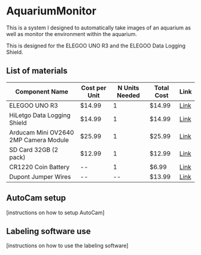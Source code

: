 # AquariumMonitor
This is a system I designed to automatically take images of an aquarium as well as monitor the environment within the aquarium.


This is designed for the ELEGOO UNO R3 and the ELEGOO Data Logging Shield.


## List of materials

| Component Name | Cost per Unit | N Units Needed | Total Cost | Link |
| --- | --- | --- | --- | --- |
| ELEGOO UNO R3 | $14.99 | 1 | $14.99 | [Link](https://www.amazon.com/gp/product/B01EWOE0UU/ref=ewc_pr_img_1?smid=A2WWHQ25ENKVJ1&psc=1) |
| HiLetgo Data Logging Shield | $14.99 | 1 | $14.99 | [Link](https://www.amazon.com/HiLetgo-Logging-Recorder-Logger-Arduino/dp/B00PI6TQWO/ref=sr_1_1?crid=FROJOA1DYH5U&dib=eyJ2IjoiMSJ9.jgX-9FSNqM1QUH3B15SIJ4BQI5ZZ-7ldo0Dt8-D1iNKMwl3mcx71h5zDGvASPrglITHG-tH5GQxVdAckLuZjsN03yUWSVVj3eBkYLihWNNLUP5XJnRhNmHX2d6brE1wEAMM2gVEBvWJIEuClRQ9lUYY4-F-eyaQSDS4lA0BBdo9Ug1LGNSg_fh47fKtUjg-kp_OeZclQ4maJaTe_uo9NK9WkkoVn4MaA8ZHXc9R4-qbtDoMX1FN72xm8PyFiN0aMIaifxlcPZcv2hkwwVApAaG1h8saQakZAxr0GDE67AA0.hJe9gQTaEBltmneo1DinqGm-ics6r9LqveygS5CWiyw&dib_tag=se&keywords=data+logging+shield&qid=1744864723&s=industrial&sprefix=data+logging+shield%2Cindustrial%2C117&sr=1-1) |
| Arducam Mini OV2640 2MP Camera Module | $25.99 | 1 | $25.99 | [Link](https://www.amazon.com/Arducam-Module-Megapixels-Arduino-Mega2560/dp/B012UXNDOY/ref=asc_df_B012UXNDOY?mcid=cdb40dc8bc563317acd1ec232c21ba5e&hvocijid=18074124772737744877-B012UXNDOY-&hvexpln=73&tag=hyprod-20&linkCode=df0&hvadid=721245378154&hvpos=&hvnetw=g&hvrand=18074124772737744877&hvpone=&hvptwo=&hvqmt=&hvdev=c&hvdvcmdl=&hvlocint=&hvlocphy=9020398&hvtargid=pla-2281435178338&psc=1) |
| SD Card 32GB (2 pack) | $12.99 | 1 | $12.99 | [Link](https://www.amazon.com/Arducam-Module-Megapixels-Arduino-Mega2560/dp/B012UXNDOY/ref=asc_df_B012UXNDOY?mcid=cdb40dc8bc563317acd1ec232c21ba5e&hvocijid=18074124772737744877-B012UXNDOY-&hvexpln=73&tag=hyprod-20&linkCode=df0&hvadid=721245378154&hvpos=&hvnetw=g&hvrand=18074124772737744877&hvpone=&hvptwo=&hvqmt=&hvdev=c&hvdvcmdl=&hvlocint=&hvlocphy=9020398&hvtargid=pla-2281435178338&psc=1) |
| CR1220 Coin Battery | -- | 1 | $6.99 | [Link](https://www.amazon.ca/CR1220-DL1220-Lithium-Coin-Count/dp/B0971F11PZ?gQT=1) |
| Dupont Jumper Wires | -- | -- | $13.99 | [Link](https://www.amazon.ca/Breadboard-Compatible-Arduino-Projects-Raspberry/dp/B0BTT57ZV5/ref=sr_1_1_sspa?crid=1D2L88XQD6RH4&dib=eyJ2IjoiMSJ9.dK4CPhjsRBvg0pGKJYjTFu_H59vwW1dzq7NeEKoMMNJesII6KG9wcBdxucyKFs-9gD6ysQaVZarLtP_U42VD9g5BCbw0382X1lUfUhtbG-5jrBVXLJ2zymn1bl-tSGqOg2Cw0EPmH5QKWF6M4i0Bi5gMONccDUOn7yn06I52UV5R5WCQJu-j3TRvXZKnMk8AWtmRD7G8hc0IxovPsA0B7Fv0th6tokdgB3uElNvqbTPKuz_bGHxRVmSrLPkBICa7B3a2DKPrKD0zocv_oAXQwNiMPiyiGsDzIwmu_LZuyq8.TAh0xV3DaDQp0vKu6K5E98mOhNDzbYl8FjSWxE91Q_s&dib_tag=se&keywords=dupont%2Bwires&qid=1744864954&s=electronics&sprefix=dupont%2Bwires%2Celectronics%2C92&sr=1-1-spons&sp_csd=d2lkZ2V0TmFtZT1zcF9hdGY&th=1) |


## AutoCam setup
[instructions on how to setup AutoCam]


## Labeling software use
[instructions on how to use the labeling software]
